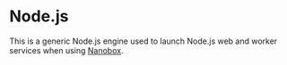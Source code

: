 # Node.js

This is a generic Node.js engine used to launch Node.js web and worker services when using [Nanobox](http://nanobox.io).
